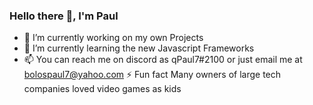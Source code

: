 ### Hello there 👋, I'm Paul

- 🔭 I’m currently working on my own Projects
- 🌱 I’m currently learning the new Javascript Frameworks 
- 📫 You can reach me on discord as qPaul7#2100 or just email me at bolospaul7@yahoo.com
⚡ Fun fact Many owners of large tech companies loved video games as kids


<!--
**BolosPaul/BolosPaul** is a ✨ _special_ ✨ repository because its `README.md` (this file) appears on your GitHub profile.

Here are some ideas to get you started:

- 🔭 I’m currently working on ...
- 🌱 I’m currently learning ...
- 👯 I’m looking to collaborate on ...
- 🤔 I’m looking for help with ...
- 💬 Ask me about ...
- 📫 How to reach me: ...
- 😄 Pronouns: ...
- ⚡ Fun fact: ...
-->

